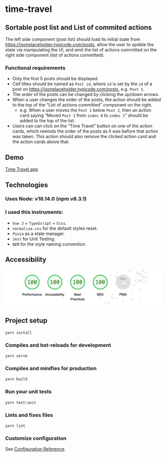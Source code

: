 # time-travel

## Sortable post list and List of commited actions
The left side component (post list) should load its initial state from https://jsonplaceholder.typicode.com/posts,
allow the user to update the state via manipulating the UI, and emit the list of actions committed on the right side component (list of actions committed). 

### Functional requirements
- Only the first 5 posts should be displayed.
- Cell titles should be named as `Post id`, where `id` is set by the `id` of a post on https://jsonplaceholder.typicode.com/posts, e.g. `Post 1`.
- The order of the posts can be changed by clicking the up/down arrows.
- When a user changes the order of the posts, the action should be added to the top of the “List of actions committed” component on the right.
    - e.g. When a user moves the `Post 1` below `Post 2`, then an action card saying “Moved `Post 1` from `index 0` to `index 1`” should be added to the top of the list.
- Users can can click on the “Time Travel” button on one of the action cards, which rewinds the order of the posts as it was before that action was taken. This action should also remove the clicked action card and the action cards above that.

## Demo
[Time Travel app](https://main--sparkly-dieffenbachia-f3b1c4.netlify.app/)

## Technologies
### Uses Node: v16.14.0 (npm v8.3.1)
### I used this instruments:
- `Vue 3` + `TypeScript` + `Scss`.
- `normalize.css` for the default styles reset.
- `Pinia` as a state manager.
- `Jest` for Unit Testing.
- `BEM` for the style naming convention.

## Accessibility
![Lighthouse](/images/lighthouse.png)

## Project setup
```
yarn install
```

### Compiles and hot-reloads for development
```
yarn serve
```

### Compiles and minifies for production
```
yarn build
```

### Run your unit tests
```
yarn test:unit
```

### Lints and fixes files
```
yarn lint
```

### Customize configuration
See [Configuration Reference](https://cli.vuejs.org/config/).
